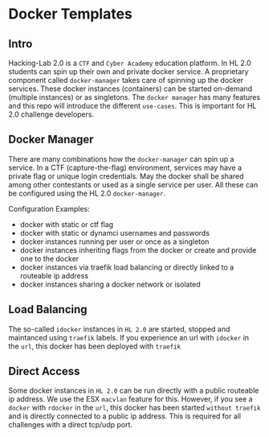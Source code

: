 # Docker Templates
## Intro
Hacking-Lab 2.0 is a `CTF` and `Cyber Academy` education platform.  In HL 2.0 students can spin up their own and private docker service. A proprietary component called `docker-manager` takes care of spinning up the docker services. These docker instances (containers) can be started on-demand (multiple instances) or as singletons. The `docker manager` has many features and this repo will introduce the different  `use-cases`. This is important for HL 2.0 challenge developers. 

## Docker Manager 
There are many combinations how the `docker-manager` can spin up a service. In a CTF (capture-the-flag) environment, services may have a private flag or unique login credentials. May the docker shall be shared among other contestants or used as a single service per user. All these can be configured using the HL 2.0 `docker-manager`. 

Configuration Examples:
* docker with static or ctf flag
* docker with static or dynamci usernames and passwords
* docker instances running per user or once as a singleton
* docker instances inheriting flags from the docker or create and provide one to the docker
* docker instances via traefik load balancing or directly linked to a routeable ip address
* docker instances sharing a docker network or isolated

## Load Balancing
The so-called `idocker` instances in `HL 2.0` are started, stopped and maintanced using `traefik` labels. If you experience an url with `idocker` in the `url`, this docker has been deployed with `traefik`


## Direct Access
Some docker instances in `HL 2.0` can be run directly with a public routeable ip address. We use the ESX `macvlan` feature for this. However, if you see a `docker` with `rdocker` in the `url`, this docker has been started `without traefik` and is directly connected to a public ip address. This is required for all challenges with a direct tcp/udp port. 




